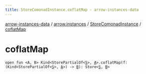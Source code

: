 ```yaml
---
title: StoreComonadInstance.coflatMap - arrow-instances-data
---
```


[arrow-instances-data](../../index.html) / [arrow.instances](../index.html) / [StoreComonadInstance](index.html) / [coflatMap](./coflat-map.html)

# coflatMap

`open fun <A, B> Kind<StorePartialOf<`[`S`](index.html#S)`>, `[`A`](coflat-map.html#A)`>.coflatMap(f: (Kind<StorePartialOf<`[`S`](index.html#S)`>, `[`A`](coflat-map.html#A)`>) -> `[`B`](coflat-map.html#B)`): Store<`[`S`](index.html#S)`, `[`B`](coflat-map.html#B)`>`